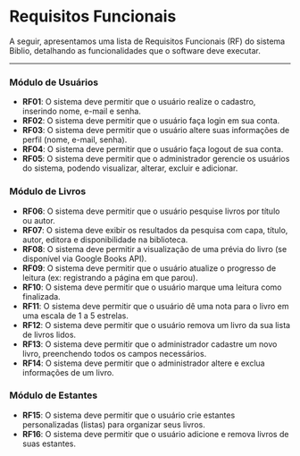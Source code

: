 # Requisitos Funcionais

A seguir, apresentamos uma lista de Requisitos Funcionais (RF) do sistema Biblio, detalhando as funcionalidades que o software deve executar.

---

### Módulo de Usuários

* **RF01**: O sistema deve permitir que o usuário realize o cadastro, inserindo nome, e-mail e senha.
* **RF02**: O sistema deve permitir que o usuário faça login em sua conta.
* **RF03**: O sistema deve permitir que o usuário altere suas informações de perfil (nome, e-mail, senha).
* **RF04**: O sistema deve permitir que o usuário faça logout de sua conta.
* **RF05**: O sistema deve permitir que o administrador gerencie os usuários do sistema, podendo visualizar, alterar, excluir e adicionar.

### Módulo de Livros

* **RF06**: O sistema deve permitir que o usuário pesquise livros por título ou autor.
* **RF07**: O sistema deve exibir os resultados da pesquisa com capa, título, autor, editora e disponibilidade na biblioteca.
* **RF08**: O sistema deve permitir a visualização de uma prévia do livro (se disponível via Google Books API).
* **RF09**: O sistema deve permitir que o usuário atualize o progresso de leitura (ex: registrando a página em que parou).
* **RF10**: O sistema deve permitir que o usuário marque uma leitura como finalizada.
* **RF11**: O sistema deve permitir que o usuário dê uma nota para o livro em uma escala de 1 a 5 estrelas.
* **RF12**: O sistema deve permitir que o usuário remova um livro da sua lista de livros lidos.
* **RF13**: O sistema deve permitir que o administrador cadastre um novo livro, preenchendo todos os campos necessários.
* **RF14**: O sistema deve permitir que o administrador altere e exclua informações de um livro.

### Módulo de Estantes

* **RF15**: O sistema deve permitir que o usuário crie estantes personalizadas (listas) para organizar seus livros.
* **RF16**: O sistema deve permitir que o usuário adicione e remova livros de suas estantes.
